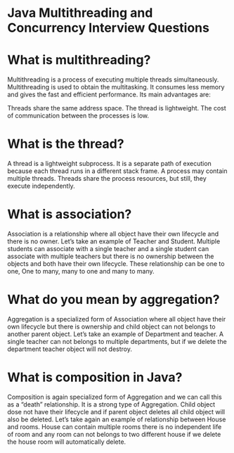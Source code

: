 # Java Multithreading and Concurrency Interview Questions
# What is multithreading?
Multithreading is a process of executing multiple threads simultaneously. Multithreading is used to obtain the multitasking. It consumes less memory and gives the fast and efficient performance. Its main advantages are:

Threads share the same address space.
The thread is lightweight.
The cost of communication between the processes is low.
# What is the thread?
A thread is a lightweight subprocess. It is a separate path of execution because each thread runs in a different stack frame. A process may contain multiple threads. Threads share the process resources, but still, they execute independently.
# What is association?
Association is a relationship where all object have their own lifecycle and there is no owner. Let’s take an example of Teacher and Student. Multiple students can associate with a single teacher and a single student can associate with multiple teachers but there is no ownership between the objects and both have their own lifecycle. These relationship can be one to one, One to many, many to one and many to many.

# What do you mean by aggregation?
Aggregation is a specialized form of Association where all object have their own lifecycle but there is ownership and child object can not belongs to another parent object. Let’s take an example of Department and teacher. A single teacher can not belongs to multiple departments, but if we delete the department teacher object will not destroy. 

# What is composition in Java?
Composition is again specialized form of Aggregation and we can call this as a “death” relationship. It is a strong type of Aggregation. Child object dose not have their lifecycle and if parent object deletes all child object will also be deleted. Let’s take again an example of relationship between House and rooms. House can contain multiple rooms there is no independent life of room and any room can not belongs to two different house if we delete the house room will automatically delete.
